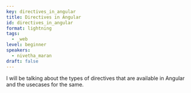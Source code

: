 ```yaml
---
key: directives_in_angular
title: Directives in Angular
id: directives_in_angular
format: lightning
tags:
  - _web
level: beginner
speakers:
  - nivetha_maran
draft: false
---
```


I will be talking about the types of directives that are available in Angular and the usecases for the same.
